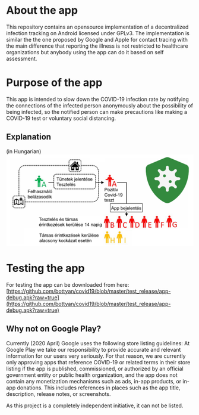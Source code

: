 # About the app
This repository contains an opensource implementation of a decentralized infection tracking on Android licensed under GPLv3. The implementation is similar the the one proposed by Google and Apple for contact tracing with the main difference that reporting the illness is not restricted to healthcare organizations but anybody using the app can do it based on self assessment.

# Purpose of the app

This app is intended to slow down the COVID-19 infection rate by notifying the connections of the infected person anonymously about the possibility of being infected, so the notified person can make precautions like making a COVID-19 test or voluntary social distancing.

## Explanation
(in Hungarian)
![explanation](https://github.com/bottyan/covid19/blob/master/google_play_listing/feature.png?raw=true)

# Testing the app

For testing the app can be downloaded from here:
[https://github.com/bottyan/covid19/blob/master/test_release/app-debug.apk?raw=true](https://github.com/bottyan/covid19/blob/master/test_release/app-debug.apk?raw=true)

## Why not on Google Play?

Currently (2020 April) Google uses the following store listing guidelines:
At Google Play we take our responsibility to provide accurate and relevant information for our users very seriously. For that reason, we are currently only approving apps that reference COVID-19 or related terms in their store listing if the app is published, commissioned, or authorized by an official government entity or public health organization, and the app does not contain any monetization mechanisms such as ads, in-app products, or in-app donations. This includes references in places such as the app title, description, release notes, or screenshots.

As this project is a completely independent initiative, it can not be listed.